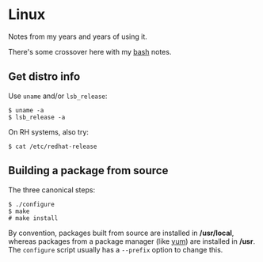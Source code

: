 # Linux

Notes from my years and years of using it.

There's some crossover here with my
[bash](./bash.md) notes.

## Get distro info

Use `uname` and/or `lsb_release`:

	$ uname -a
	$ lsb_release -a

On RH systems, also try:

	$ cat /etc/redhat-release

## Building a package from source

The three canonical steps:

	$ ./configure
	$ make
	# make install

By convention,
packages built from source are installed in **/usr/local**,
whereas packages from a package manager
(like [yum](./yum.md))
are installed in **/usr**.
The `configure` script usually has a `--prefix` option to change this.
